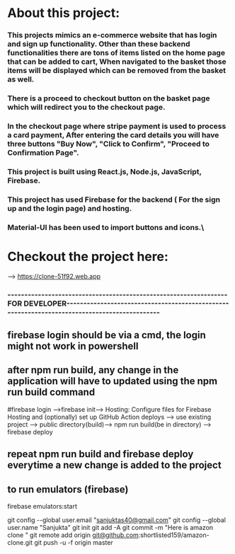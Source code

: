 # About this project:
### This projects mimics an e-commerce website that has login and sign up functionality. Other than these backend functionalities there are tons of items listed on the home page that can be added to cart, When navigated to the basket those items will be displayed which can be removed from the basket as well.
### There is a proceed to checkout button on the basket page which will redirect you to the checkout page.
### In the checkout page where stripe payment is used to process a card payment, After entering the card details you will have three buttons "Buy Now", "Click to Confirm", "Proceed to Confirmation Page".
### This project is built using React.js, Node.js, JavaScript, Firebase.
### This project has used Firebase for the backend ( For the sign up and the login page) and hosting.
### Material-UI has been used to import buttons and icons.\
# Checkout the project here:
--> https://clone-51f92.web.app




  
### -----------------------------------------------------------------FOR DEVELOPER---------------------------------------------------------------------------------------------
## firebase login should be via a cmd, the login might not work in powershell
## after npm run build, any change in the application will have to updated using the npm run build command
#firebase login -->firebase init--> Hosting: Configure files for Firebase Hosting and (optionally) set up GitHub Action deploys  --> use existing project --> public directory(build)--> npm run build(be in directory)
--> firebase deploy
## repeat npm run build and firebase deploy everytime a new change is added to the project

## to run emulators (firebase)
firebase emulators:start

git config --global user.email "sanjuktas40@gmail.com"
 git config --global user.name "Sanjukta"
git init
git add -A
git commit -m "Here is amazon clone "
git remote add origin git@github.com:shortlisted159/amazon-clone.git
git push -u -f origin master
